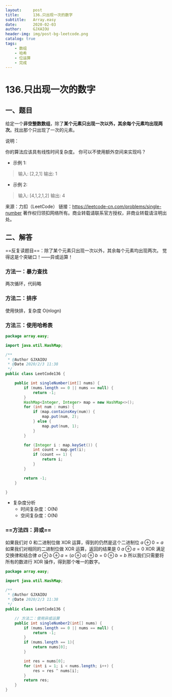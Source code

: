 ```yaml
---
layout:     post
title:      136.只出现一次的数字
subtitle:   Array.easy
date:       2020-02-03
author:     GJXAIOU
header-img: img/post-bg-leetcode.png
catalog: true
tags:
    - 数组
    - 哈希
    - 位运算
	- 完成
---
```




# 136.只出现一次的数字

## 一、题目

给定一个**非空整数数组**，除了**某个元素只出现一次以外，其余每个元素均出现两次**。找出那个只出现了一次的元素。

说明：

你的算法应该具有线性时间复杂度。 你可以不使用额外空间来实现吗？

- 示例 1:

> 输入: [2,2,1]
> 输出: 1

- 示例 2:

> 输入: [4,1,2,1,2]
> 输出: 4

来源：力扣（LeetCode）
链接：https://leetcode-cn.com/problems/single-number
著作权归领扣网络所有。商业转载请联系官方授权，非商业转载请注明出处。



## 二、解答

==反复读题目==：除了某个元素只出现一次以外，其余每个元素均出现两次。 觉得这是个突破口！——异或运算！

### 方法一：暴力查找

两次循环，代码略

### 方法二：排序

使用快排，复杂度 O(nlogn)

### 方法三：使用哈希表

```java
package array.easy;

import java.util.HashMap;

/**
 * @Author GJXAIOU
 * @Date 2020/2/3 11:38
 */
public class LeetCode136 {

    public int singleNumber(int[] nums) {
        if (nums.length == 0 || nums == null) {
            return -1;
        }
        HashMap<Integer, Integer> map = new HashMap<>();
        for (int num : nums) {
            if (map.containsKey(num)) {
                map.put(num, 2);
            } else {
                map.put(num, 1);
            }
        }

        for (Integer i : map.keySet()) {
            int count = map.get(i);
            if (count == 1) {
                return i;
            }
        }

        return -1;
    }

}
```

- 复杂度分析
    - 时间复杂度：O(N)
    - 空间复杂度：O(N)

### ==方法四：异或==

如果我们对 0 和二进制位做 XOR 运算，得到的仍然是这个二进制位
$a \oplus 0 = a$
如果我们对相同的二进制位做 XOR 运算，返回的结果是 0
$a \oplus a = 0$
XOR 满足交换律和结合律
$a \oplus b \oplus a = (a \oplus a) \oplus b = 0 \oplus b = b$
所以我们只需要将所有的数进行 XOR 操作，得到那个唯一的数字。

```java
package array.easy;

import java.util.HashMap;

/**
 * @Author GJXAIOU
 * @Date 2020/2/3 11:38
 */
public class LeetCode136 {

    // 方法二：使用异或运算
    public int singleNumber2(int[] nums) {
        if (nums.length == 0 || nums == null) {
            return -1;
        }
        if (nums.length == 1){
            return nums[0];
        }

        int res = nums[0];
        for (int i = 1; i < nums.length; i++) {
            res = res ^ nums[i];
        }
        return res;
    }
}
```